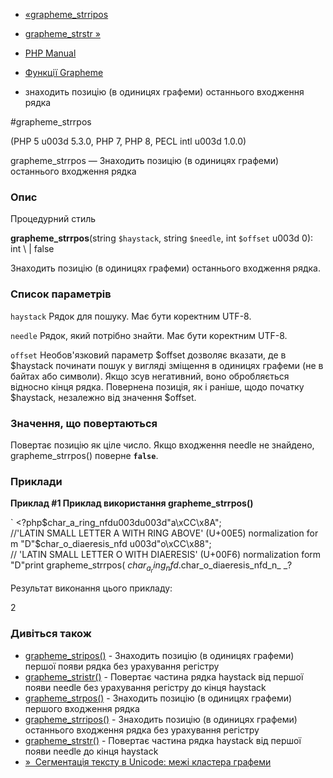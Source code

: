 - [«grapheme_strripos](function.grapheme-strripos.md)
- [grapheme_strstr »](function.grapheme-strstr.md)

- [PHP Manual](index.md)
- [Функції Grapheme](ref.intl.grapheme.md)
- знаходить позицію (в одиницях графеми) останнього входження рядка

#grapheme_strrpos

(PHP 5 u003d 5.3.0, PHP 7, PHP 8, PECL intl u003d 1.0.0)

grapheme_strrpos — Знаходить позицію (в одиницях графеми) останнього
входження рядка

### Опис

Процедурний стиль

**grapheme_strrpos**(string `$haystack`, string `$needle`, int `$offset`
u003d 0): int \ | false

Знаходить позицію (в одиницях графеми) останнього входження рядка.

### Список параметрів

`haystack`
Рядок для пошуку. Має бути коректним UTF-8.

`needle`
Рядок, який потрібно знайти. Має бути коректним UTF-8.

`offset`
Необов'язковий параметр $offset дозволяє вказати, де в $haystack
починати пошук у вигляді зміщення в одиницях графеми (не в байтах або
символи). Якщо зсув негативний, воно обробляється відносно
кінця рядка. Повернена позиція, як і раніше, щодо початку
$haystack, незалежно від значення $offset.

### Значення, що повертаються

Повертає позицію як ціле число. Якщо входження needle не знайдено,
grapheme_strrpos() поверне **`false`**.

### Приклади

**Приклад #1 Приклад використання **grapheme_strrpos()****

` <?php$char_a_ring_nfdu003du003d"a\xCC\x8A"; //'LATIN SMALL LETTER A WITH RING ABOVE' (U+00E5) normalization form "D"$char_o_diaeresis_nfd u003d"o\xCC\x88"; // 'LATIN SMALL LETTER O WITH DIAERESIS' (U+00F6) normalization form "D"print grapheme_strrpos( $char_a_ring_nfd . $char_o_diaeresis_nfd_n_ _?

Результат виконання цього прикладу:

2

### Дивіться також

- [grapheme_stripos()](function.grapheme-stripos.md) - Знаходить
позицію (в одиницях графеми) першої появи рядка без урахування
регістру
- [grapheme_stristr()](function.grapheme-stristr.md) - Повертає
частина рядка haystack від першої появи needle без урахування регістру
до кінця haystack
- [grapheme_strpos()](function.grapheme-strpos.md) - Знаходить позицію
(в одиницях графеми) першого входження рядка
- [grapheme_strripos()](function.grapheme-strripos.md) - Знаходить
позицію (в одиницях графеми) останнього входження рядка без урахування
регістру
- [grapheme_strstr()](function.grapheme-strstr.md) - Повертає
частина рядка haystack від першої появи needle до кінця haystack
- [»  Сегментація тексту в Unicode: межі кластера
графеми](http://unicode.org/reports/tr29/#Grapheme_Cluster_Boundaries)
